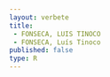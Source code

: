 ```yaml
---
layout: verbete
title:
 - FONSECA, LUIS TINOCO
 - FONSECA, Luís Tinoco
published: false
type: R
---
```


